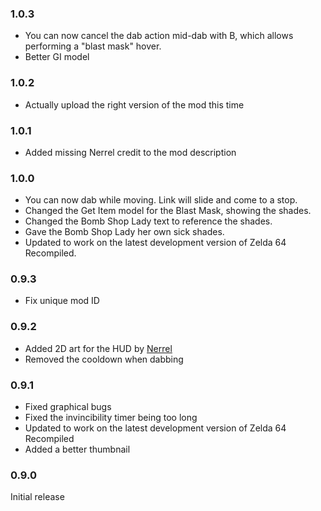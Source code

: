 ### 1.0.3
- You can now cancel the dab action mid-dab with B, which allows performing a "blast mask" hover.
- Better GI model
### 1.0.2
- Actually upload the right version of the mod this time
### 1.0.1
- Added missing Nerrel credit to the mod description
### 1.0.0
- You can now dab while moving. Link will slide and come to a stop.
- Changed the Get Item model for the Blast Mask, showing the shades.
- Changed the Bomb Shop Lady text to reference the shades.
- Gave the Bomb Shop Lady her own sick shades.
- Updated to work on the latest development version of Zelda 64 Recompiled.
### 0.9.3
- Fix unique mod ID
### 0.9.2
- Added 2D art for the HUD by [Nerrel](https://www.youtube.com/c/nerrel)
- Removed the cooldown when dabbing
### 0.9.1
- Fixed graphical bugs
- Fixed the invincibility timer being too long
- Updated to work on the latest development version of Zelda 64 Recompiled
- Added a better thumbnail
### 0.9.0
Initial release